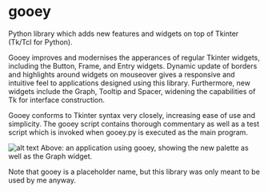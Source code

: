 # gooey
Python library which adds new features and widgets on top of Tkinter (Tk/Tcl for Python).

Gooey improves and modernises the apperances of regular Tkinter widgets, including the Button, Frame, and Entry widgets.
Dynamic update of borders and highlights around widgets on mouseover gives a responsive and intuitive feel to applications designed using this library.
Furthermore, new widgets include the Graph, Tooltip and Spacer, widening the capabilities of Tk for interface construction.

Gooey conforms to Tkinter syntax very closely, increasing ease of use and simplicity. The gooey script contains thorough commentary as well as a test script which is invoked when gooey.py is executed as the main program.

![alt text](https://user-images.githubusercontent.com/29902113/27931805-67d583b0-6293-11e7-962a-18d32dc82be8.png)
Above: an application using gooey, showing the new palette as well as the Graph widget.

Note that gooey is a placeholder name, but this library was only meant to be used by me anyway.
